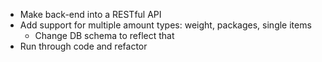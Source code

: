 * Make back-end into a RESTful API
* Add support for multiple amount types: weight, packages, single items
    * Change DB schema to reflect that
* Run through code and refactor
